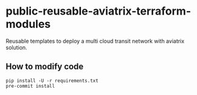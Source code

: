 # public-reusable-aviatrix-terraform-modules

Reusable templates to deploy a multi cloud transit network with aviatrix solution.

## How to modify code

```terminal
pip install -U -r requirements.txt
pre-commit install
```
